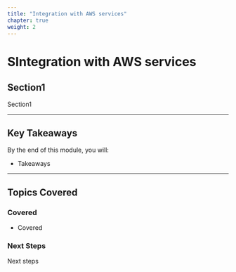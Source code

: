 ```yaml
---
title: "Integration with AWS services" 
chapter: true
weight: 2 
---
```


# **SIntegration with AWS services**

## **Section1**  
Section1

---

## **Key Takeaways**  
By the end of this module, you will:  

- Takeaways
---

## **Topics Covered**  
### **Covered**  
- Covered

### **Next Steps**  
Next steps


